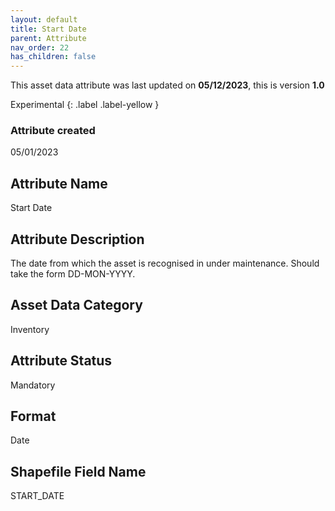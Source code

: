 ```yaml
---
layout: default
title: Start Date
parent: Attribute
nav_order: 22
has_children: false
---
```


This asset data attribute was last updated on **05/12/2023**, this is version **1.0**

Experimental
{: .label .label-yellow }

### Attribute created
05/01/2023

## Attribute Name
Start Date

## Attribute Description
The date from which the asset is recognised in under maintenance. Should take the form DD-MON-YYYY.

## Asset Data Category
Inventory

## Attribute Status
Mandatory

## Format
Date

## Shapefile Field Name
START_DATE